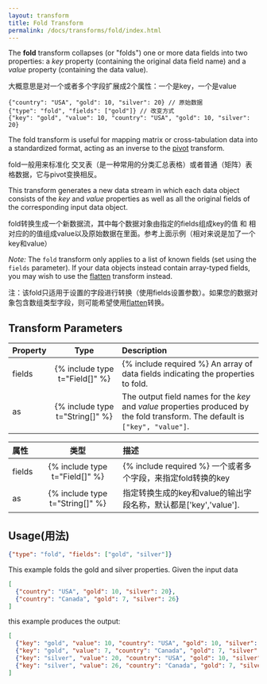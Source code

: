 ```yaml
---
layout: transform
title: Fold Transform
permalink: /docs/transforms/fold/index.html
---
```


The **fold** transform collapses (or "folds") one or more data fields into two properties: a _key_ property (containing the original data field name) and a _value_ property (containing the data value).

大概意思是对一个或者多个字段扩展成2个属性：一个是key，一个是value

```
{"country": "USA", "gold": 10, "silver": 20} // 原始数据
{"type": "fold", "fields": ["gold"]} // 改变方式
{"key": "gold", "value": 10, "country": "USA", "gold": 10, "silver": 20}
```

The fold transform is useful for mapping matrix or cross-tabulation data into a standardized format, acting as an inverse to the [pivot](../pivot) transform.

fold一般用来标准化 交叉表（是一种常用的分类汇总表格）或者普通（矩阵）表格数据，它与pivot变换相反。

This transform generates a new data stream in which each data object consists of the _key_ and _value_ properties as well as all the original fields of the corresponding input data object.

fold转换生成一个新数据流，其中每个数据对象由指定的fields组成key的值 和 相对应的的值组成value以及原始数据在里面。参考上面示例（相对来说是加了一个key和value）

_Note:_ The `fold` transform only applies to a list of known fields (set using the `fields` parameter). If your data objects instead contain array-typed fields, you may wish to use the [flatten](../flatten) transform instead.

注：该fold只适用于设置的字段进行转换（使用fields设置参数）。如果您的数据对象包含数组类型字段，则可能希望使用[flatten](../flatten)转换。

## Transform Parameters

| Property            | Type                            | Description   |
| :------------------ | :-----------------------------: | :------------ |
| fields              | {% include type t="Field[]" %}  | {% include required %} An array of data fields indicating the properties to fold.|
| as                  | {% include type t="String[]" %} | The output field names for the _key_ and _value_ properties produced by the fold transform. The default is `["key", "value"]`.|

| 属性            | 类型                            | 描述   |
| :------------------ | :-----------------------------: | :------------ |
| fields              | {% include type t="Field[]" %}  | {% include required %} 一个或者多个字段，来指定fold转换的key|
| as                  | {% include type t="String[]" %} | 指定转换生成的key和value的输出字段名称，默认都是['key','value'].|

## Usage(用法)

```json
{"type": "fold", "fields": ["gold", "silver"]}
```

This example folds the gold and silver properties. Given the input data

```json
[
  {"country": "USA", "gold": 10, "silver": 20},
  {"country": "Canada", "gold": 7, "silver": 26}
]
```

this example produces the output:

```json
[
  {"key": "gold", "value": 10, "country": "USA", "gold": 10, "silver": 20},
  {"key": "gold", "value": 7, "country": "Canada", "gold": 7, "silver": 26},
  {"key": "silver", "value": 20, "country": "USA", "gold": 10, "silver": 20},
  {"key": "silver", "value": 26, "country": "Canada", "gold": 7, "silver": 26}
]
```


